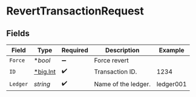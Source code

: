 # RevertTransactionRequest


## Fields

| Field                                       | Type                                        | Required                                    | Description                                 | Example                                     |
| ------------------------------------------- | ------------------------------------------- | ------------------------------------------- | ------------------------------------------- | ------------------------------------------- |
| `Force`                                     | **bool*                                     | :heavy_minus_sign:                          | Force revert                                |                                             |
| `ID`                                        | [*big.Int](https://pkg.go.dev/math/big#Int) | :heavy_check_mark:                          | Transaction ID.                             | 1234                                        |
| `Ledger`                                    | *string*                                    | :heavy_check_mark:                          | Name of the ledger.                         | ledger001                                   |